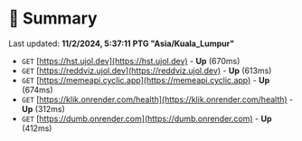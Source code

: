 # 📖 Summary
Last updated: **11/2/2024, 5:37:11 PTG "Asia/Kuala_Lumpur"**

- `GET` [https://hst.ujol.dev](https://hst.ujol.dev) - **Up** (670ms)
- `GET` [https://reddviz.ujol.dev](https://reddviz.ujol.dev) - **Up** (613ms)
- `GET` [https://memeapi.cyclic.app](https://memeapi.cyclic.app) - **Up** (674ms)
- `GET` [https://klik.onrender.com/health](https://klik.onrender.com/health) - **Up** (312ms)
- `GET` [https://dumb.onrender.com](https://dumb.onrender.com) - **Up** (412ms)

